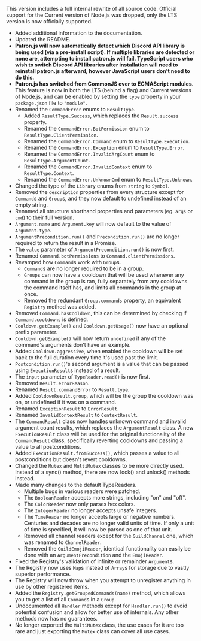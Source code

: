 This version includes a full internal rewrite of all source code. Official support for the Current version of Node.js was dropped, only the LTS version is now officially supported.
* Added additional information to the documentation.
* Updated the README.
* **Patron.js will now automatically detect which Discord API library is being used (via a pre-install script). If multiple libraries are detected or none are, attempting to install patron.js will fail. TypeScript users who wish to switch Discord API libraries after installation will need to reinstall patron.js afterward, however JavaScript users don't need to do this.**
* **Patron.js has switched from CommonJS over to ECMAScript modules.** This feature is now in both the LTS (behind a flag) and Current versions of Node.js, and can be enabled by setting the `type` property in your `package.json` file to `"module"`.
* Renamed the `CommandError` enums to `ResultType`.
  * Added `ResultType.Success`, which replaces the `Result.success` property.
  * Renamed the `CommandError.BotPermission` enum to `ResultType.ClientPermission`.
  * Renamed the `CommandError.Command` enum to `ResultType.Execution`.
  * Renamed the `CommandError.Exception` enum to `ResultType.Error`.
  * Renamed the `CommandError.InvalidArgCount` enum to `ResultType.ArgumentCount`.
  * Renamed the `CommandError.InvalidContext` enum to `ResultType.Context`.
  * Renamed the `CommandError.UnknownCmd` enum to `ResultType.Unknown`.
* Changed the type of the `Library` enums from `string` to `Symbol`.
* Removed the `description` properties from every structure except for `Command`s and `Group`s, and they now default to undefined instead of an empty string.
* Renamed all structure shorthand properties and parameters (eg. `args` or `cmd`) to their full version.
* `Argument.name` and `Argument.key` will now default to the value of `Argument.type`.
* `ArgumentPrecondition.run()` and `Precondition.run()` are no longer required to return the result in a Promise.
* The `value` parameter of `ArgumentPrecondition.run()` is now first.
* Renamed `Command.botPermissions` to `Command.clientPermissions`.
* Revamped how `Command`s work with `Group`s.
  * `Command`s are no longer required to be in a group.
  * `Group`s can now have a cooldown that will be used whenever any command in the group is ran, fully separately from any cooldowns the command itself has, and limits all commands in the group at once.
  * Removed the redundant `Group.commands` property, an equivalent `Registry` method was added.
* Removed `Command.hasCooldown`, this can be determined by checking if `Command.cooldowns` is defined.
* `Cooldown.getExample()` and `Cooldown.getUsage()` now have an optional prefix parameter.
* `Cooldown.getExample()` will now return `undefined` if any of the command's arguments don't have an example.
* Added `Cooldown.aggressive`, when enabled the cooldown will be set back to the full duration every time it's used past the limit.
* `Postcondition.run()`'s second argument is a value that can be passed using `ExecutionResult`s instead of a result.
* The `input` parameter of `TypeReader.read()` is now first.
* Removed `Result.errorReason`.
* Renamed `Result.commandError` to `Result.type`.
* Added `CooldownResult.group`, which will be the group the cooldown was on, or undefined if it was on a command.
* Renamed `ExceptionResult` to `ErrorResult`.
* Renamed `InvalidContextResult` to `ContextResult`.
* The `CommandResult` class now handles unknown command and invalid argument count results, which replaces the `ArgumentResult` class. A new `ExecutionResult` class will be used for the original functionality of the `CommandResult` class, specifically reverting cooldowns and passing a value to all postconditions.
* Added `ExecutionResult.fromSuccess()`, which passes a value to all postconditions but doesn't revert cooldowns.
* Changed the `Mutex` and `MultiMutex` classes to be more directly used. Instead of a sync() method, there are now lock() and unlock() methods instead.
* Made many changes to the default TypeReaders.
  * Multiple bugs in various readers were patched.
  * The `BooleanReader` accepts more strings, including "on" and "off".
  * The `ColorReader` now only parses hex colors.
  * The `IntegerReader` no longer accepts unsafe integers.
  * The `TimeReader` no longer accepts large or negative numbers. Centuries and decades are no longer valid units of time. If only a unit of time is specified, it will now be parsed as one of that unit.
  * Removed all channel readers except for the `GuildChannel` one, which was renamed to `ChannelReader`.
  * Removed the `GuildEmojiReader`, identical functionality can easily be done with an `ArgumentPrecondition` and the `EmojiReader`.
* Fixed the Registry's validation of infinite or remainder `Argument`s.
* The Registry now uses `Map`s instead of `Array`s for storage due to vastly superior performance.
* The Registry will now throw when you attempt to unregister anything in use by other registered items.
* Added the `Registry.getGroupedCommands(name)` method, which allows you to get a list of all `Command`s in a `Group`.
* Undocumented all `Handler` methods except for `Handler.run()` to avoid potential confusion and allow for better use of internals. Any other methods now has no guarantees.
* No longer exported the `MultiMutex` class, the use cases for it are too rare and just exporting the `Mutex` class can cover all use cases.

